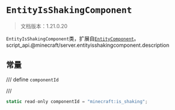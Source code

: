 # `EntityIsShakingComponent`

> 文档版本：1.21.0.20

`EntityIsShakingComponent`类，扩展自[`EntityComponent`](./entitycomponent.md)。script_api.@minecraft/server.entityisshakingcomponent.description

## 常量

/// define
`componentId`


///

```js
static read-only componentId = "minecraft:is_shaking";
```

